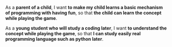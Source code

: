 As a **parent of a child**, I want **to make my child learns a basic mechanism of programming with having fun**, so that **the child can learn the concept while playing the game**.

As a **young student who will study a coding later**, I want **to understand the concept while playing the game**, so that **I can study easily real programming language such as python later**.
